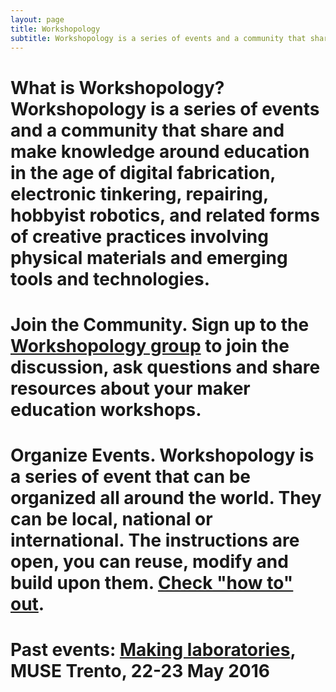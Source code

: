 ```yaml
---
layout: page
title: Workshopology
subtitle: Workshopology is a series of events and a community that share and make knowledge around the educational formats in the age of making.
---
```


# **What is Workshopology?** Workshopology is a series of events and a community that share and make knowledge around education in the age of digital fabrication, electronic tinkering, repairing, hobbyist robotics, and related forms of creative practices involving physical materials and emerging tools and technologies.

# **Join the Community**. Sign up to the [**Workshopology group**](https://groups.google.com/forum/#!forum/workshopology) to join the discussion, ask questions and share resources about your maker education workshops. 

# **Organize Events**. Workshopology is a series of event that can be organized all around the world. They can be local, national or international. The instructions are open, you can reuse, modify and build upon them. [**Check "how to" out**](http://workshopology.github.io/howto).
# **Past events**: **[Making laboratories](http://workshopology.github.io/Making%20Laboratories%202016)**, MUSE Trento, 22-23 May 2016 















